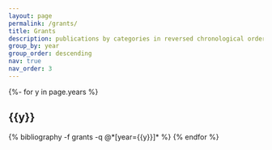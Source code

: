 ```yaml
---
layout: page
permalink: /grants/
title: Grants
description: publications by categories in reversed chronological order. generated by jekyll-scholar.
group_by: year
group_order: descending
nav: true
nav_order: 3
---
```





<!-- _pages/grants.md -->

<div id="publicationList" class="publications">

{%- for y in page.years %}
  <h2 class="year">{{y}}</h2>
  {% bibliography -f grants -q @*[year={{y}}]* %}
{% endfor %}

</div>
